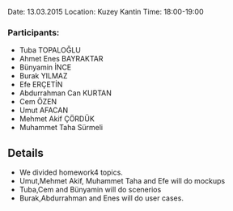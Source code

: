 Date: 13.03.2015
Location: Kuzey Kantin
Time: 18:00-19:00

### **Participants:** ###

  * Tuba TOPALOĞLU
  * Ahmet Enes BAYRAKTAR
  * Bünyamin İNCE
  * Burak YILMAZ
  * Efe ERÇETİN
  * Abdurrahman Can KURTAN
  * Cem ÖZEN
  * Umut AFACAN
  * Mehmet Akif ÇÖRDÜK
  * Muhammet Taha Sürmeli

## Details ##
  * We divided homework4 topics.
  * Umut,Mehmet Akif, Muhammet Taha and Efe will do mockups
  * Tuba,Cem and Bünyamin will do scenerios
  * Burak,Abdurrahman and Enes will do user cases.